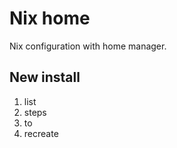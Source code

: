 # Nix home

Nix configuration with home manager.

## New install

1. list
2. steps
3. to
4. recreate
